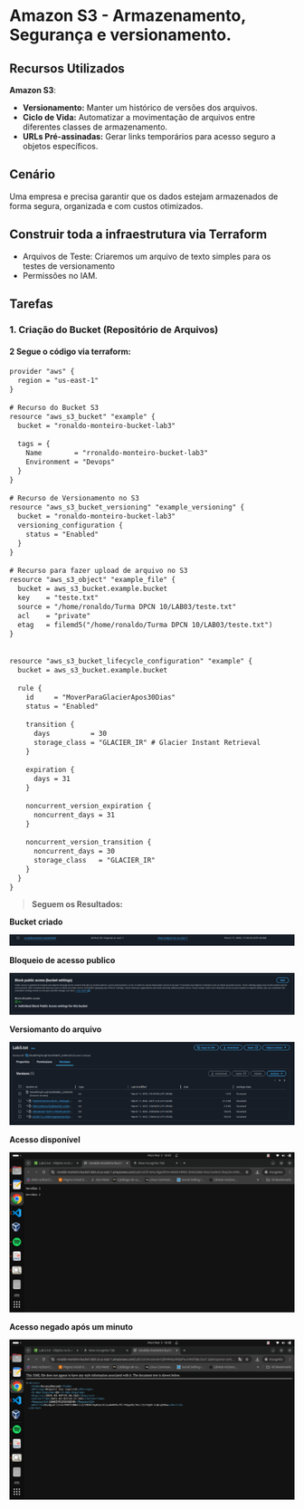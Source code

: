 # Amazon S3 - Armazenamento, Segurança e versionamento.

## Recursos Utilizados

 **Amazon S3**:
- **Versionamento:** Manter um histórico de versões dos arquivos.
- **Ciclo de Vida:** Automatizar a movimentação de arquivos entre diferentes classes de armazenamento.
- **URLs Pré-assinadas:** Gerar links temporários para acesso seguro a objetos específicos.

## Cenário
Uma empresa e precisa garantir que os dados estejam armazenados de forma segura, organizada e com custos otimizados.

## Construir toda a infraestrutura via Terraform

- Arquivos de Teste: Criaremos um arquivo de texto simples para os testes de versionamento
- Permissões no IAM.

## Tarefas
### 1. Criação do Bucket (Repositório de Arquivos)

#### 2 Segue o código via terraform:

```hcl 
provider "aws" {
  region = "us-east-1"
}

# Recurso do Bucket S3
resource "aws_s3_bucket" "example" {
  bucket = "ronaldo-monteiro-bucket-lab3"

  tags = {
    Name        = "rronaldo-monteiro-bucket-lab3"
    Environment = "Devops"
  }
}

# Recurso de Versionamento no S3
resource "aws_s3_bucket_versioning" "example_versioning" {
  bucket = "ronaldo-monteiro-bucket-lab3"
  versioning_configuration {
    status = "Enabled" 
  }
}

# Recurso para fazer upload de arquivo no S3
resource "aws_s3_object" "example_file" {
  bucket = aws_s3_bucket.example.bucket                           
  key    = "teste.txt"                                            
  source = "/home/ronaldo/Turma DPCN 10/LAB03/teste.txt"          
  acl    = "private"                                              
  etag   = filemd5("/home/ronaldo/Turma DPCN 10/LAB03/teste.txt") 
}


resource "aws_s3_bucket_lifecycle_configuration" "example" {
  bucket = aws_s3_bucket.example.bucket 

  rule {
    id     = "MoverParaGlacierApos30Dias"
    status = "Enabled"

    transition {
      days          = 30
      storage_class = "GLACIER_IR" # Glacier Instant Retrieval
    }

    expiration {
      days = 31
    }

    noncurrent_version_expiration {
      noncurrent_days = 31
    }

    noncurrent_version_transition {
      noncurrent_days = 30
      storage_class   = "GLACIER_IR"
    }
  }
}
```



> **Seguem os Resultados:** 

**Bucket criado**

<p align="center">
  <img src="instancia.png" alt="Segundo Exemplo do código!">
</p>


**Bloqueio de acesso publico** 

<p align="center">
  <img src="block-public-access.png" alt="Segundo Exemplo do código!">
</p>


**Versiomanto do arquivo** 

<p align="center">
  <img src="versionamento.png" alt="Segundo Exemplo do código!">
</p>


**Acesso disponível** 

<p align="center">
  <img src="acessodisponivel.png" alt="Segundo Exemplo do código!">
</p>


**Acesso negado após um minuto** 

<p align="center">
  <img src="acessonegado.png" alt="Segundo Exemplo do código!">
</p>
